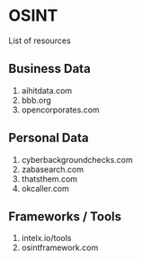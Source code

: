 # OSINT
List of resources

## Business Data
1. aihitdata.com
2. bbb.org
3. opencorporates.com

## Personal Data
1. cyberbackgroundchecks.com
2. zabasearch.com
3. thatsthem.com
4. okcaller.com

## Frameworks / Tools
1. intelx.io/tools
2. osintframework.com